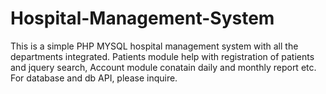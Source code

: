 # Hospital-Management-System
This is a simple PHP MYSQL hospital management system with all the departments integrated. Patients module help with registration of patients and jquery search, Account module conatain daily and monthly report etc. For database and db API, please inquire. 
